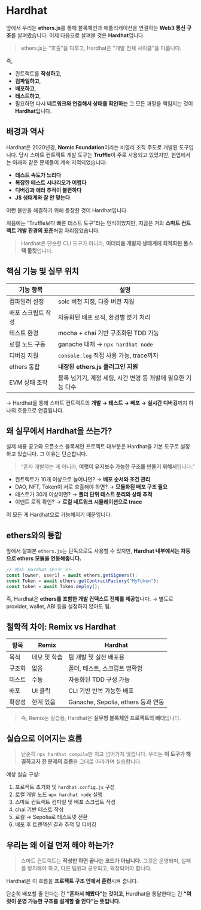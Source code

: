 # Hardhat

앞에서 우리는 **ethers.js**를 통해
블록체인과 애플리케이션을 연결하는 **Web3 통신 구조**를 살펴봤습니다.
이제 다음으로 살펴볼 것은 **Hardhat**입니다.

> ethers.js는 "호출"을 다루고,
> Hardhat은 "개발 전체 사이클"을 다룹니다.

즉,

- 컨트랙트를 **작성하고**,
- **컴파일하고**,
- **배포하고**,
- **테스트하고**,
- 필요하면 다시 **네트워크와 연결해서 상태를 확인하는**
  그 모든 과정을 책임지는 것이 **Hardhat**입니다.

## 배경과 역사

Hardhat은 2020년경, **Nomic Foundation**이라는 비영리 조직 주도로 개발된 도구입니다.
당시 스마트 컨트랙트 개발 도구는 **Truffle**이 주로 사용되고 있었지만,
현업에서는 아래와 같은 문제들이 계속 지적되었습니다:

- **테스트 속도가 느리다**
- **복잡한 테스트 시나리오가 어렵다**
- **디버깅과 에러 추적이 불편하다**
- **JS 생태계와 잘 안 맞는다**

이런 불만을 해결하기 위해 등장한 것이 Hardhat입니다.

처음에는 “Truffle보다 빠른 테스트 도구”라는 인식이었지만,
지금은 거의 **스마트 컨트랙트 개발 환경의 표준**처럼 자리잡았습니다.

> Hardhat은 단순한 CLI 도구가 아니라,
> **이더리움 개발자 생태계에 최적화된 풀스택 툴킷**입니다.

## 핵심 기능 및 실무 위치

| 기능 항목          | 설명                                                         |
| ------------------ | ------------------------------------------------------------ |
| 컴파일러 설정      | solc 버전 지정, 다중 버전 지원                               |
| 배포 스크립트 작성 | 자동화된 배포 로직, 환경별 분기 처리                         |
| 테스트 환경        | mocha + chai 기반 구조화된 TDD 가능                          |
| 로컬 노드 구동     | ganache 대체 → `npx hardhat node`                            |
| 디버깅 지원        | `console.log` 직접 사용 가능, trace까지                      |
| ethers 통합        | **내장된 ethers.js 플러그인 지원**                           |
| EVM 상태 조작      | 블록 넘기기, 계정 세팅, 시간 변경 등 개발에 필요한 기능 다수 |

→ Hardhat을 통해 스마트 컨트랙트의 **개발 → 테스트 → 배포 → 실시간 디버깅**까지 하나의 흐름으로 연결됩니다.

## 왜 실무에서 Hardhat을 쓰는가?

실제 채용 공고와 오픈소스 블록체인 프로젝트 대부분은 Hardhat을 기본 도구로 설정하고 있습니다.
그 이유는 단순합니다.

> “혼자 개발하는 게 아니라, **여럿이 유지보수 가능한 구조를 만들기 위해서**입니다.”

- 컨트랙트가 10개 이상으로 늘어나면? → **배포 순서와 조건 관리**
- DAO, NFT, Token이 서로 호출해야 하면? → **모듈화된 배포 구조 필요**
- 테스트가 30개 이상이면? → **폴더 단위 테스트 분리와 상태 추적**
- 이벤트 로직 확인? → **로컬 네트워크 시뮬레이션으로 trace**

이 모든 게 Hardhat으로 가능해지기 때문입니다.

## ethers와의 통합

앞에서 살펴본 `ethers.js`는 단독으로도 사용할 수 있지만,
**Hardhat 내부에서는 자동으로 ethers 모듈을 연동해줍니다.**

```js
// 예시: Hardhat 테스트 코드
const [owner, user1] = await ethers.getSigners();
const Token = await ethers.getContractFactory("MyToken");
const token = await Token.deploy();
```

즉, Hardhat은 **ethers를 포함한 개발 컨텍스트 전체를 제공**합니다.
→ 별도로 provider, wallet, ABI 등을 설정하지 않아도 됨.

## 철학적 차이: Remix vs Hardhat

| 항목   | Remix        | Hardhat                            |
| ------ | ------------ | ---------------------------------- |
| 목적   | 데모 및 학습 | 팀 개발 및 실전 배포용             |
| 구조화 | 없음         | 폴더, 테스트, 스크립트 명확함      |
| 테스트 | 수동         | 자동화된 TDD 구성 가능             |
| 배포   | UI 클릭      | CLI 기반 반복 가능한 배포          |
| 확장성 | 한계 있음    | Ganache, Sepolia, ethers 등과 연동 |

> 즉, Remix는 실습용,
> Hardhat은 **실무형 블록체인 프로젝트의 뼈대**입니다.

## 실습으로 이어지는 흐름

> 단순히 `npx hardhat compile`만 치고 넘어가지 않습니다.
> 우리는 **이 도구가 해결하고자 한 문제의 흐름**을 그대로 따라가며 실습합니다.

예상 실습 구성:

1. 프로젝트 초기화 및 `hardhat.config.js` 구성
2. 로컬 개발 노드 `npx hardhat node` 실행
3. 스마트 컨트랙트 컴파일 및 배포 스크립트 작성
4. chai 기반 테스트 작성
5. 로컬 → Sepolia로 테스트넷 전환
6. 배포 후 트랜잭션 결과 추적 및 디버깅

## 우리는 왜 이걸 먼저 해야 하는가?

> 스마트 컨트랙트는 **작성만 하면 끝나는 코드가 아닙니다.**
> 그것은 운영되며, 실패를 방지해야 하고, 다른 팀원과 공유되고, 확장되어야 합니다.

Hardhat은 이 흐름을 **프로젝트 구조 안에서 훈련**시켜 줍니다.

단순히 배포할 줄 안다는 건
**“혼자서 해봤다”는 것이고**,
Hardhat을 통달한다는 건
**“여럿이 운영 가능한 구조를 설계할 줄 안다”는 뜻입니다.**
